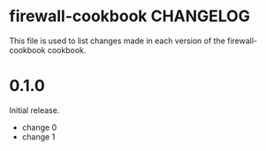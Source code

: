 # firewall-cookbook CHANGELOG

This file is used to list changes made in each version of the firewall-cookbook cookbook.

# 0.1.0

Initial release.

- change 0
- change 1

